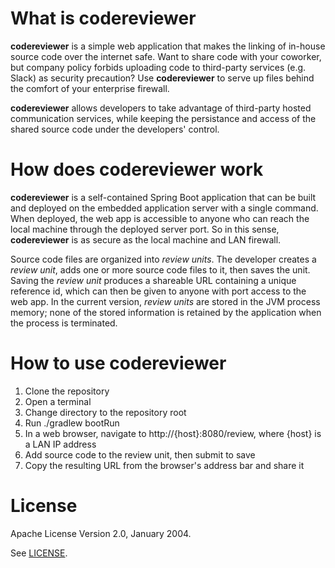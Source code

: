 What is **codereviewer**
====================
**codereviewer** is a simple web application that makes the linking of in-house source code over the internet safe. Want to share code with your coworker, but company policy forbids uploading code to third-party services (e.g. Slack) as security precaution? Use **codereviewer** to serve up files behind the comfort of your enterprise firewall.

**codereviewer** allows developers to take advantage of third-party hosted communication services, while keeping the persistance and access of the shared source code under the developers' control.

How does **codereviewer** work
==========================
**codereviewer** is a self-contained Spring Boot application that can be built and deployed on the embedded application server with a single command. When deployed, the web app is accessible to anyone who can reach the local machine through the deployed server port. So in this sense, **codereviewer** is as secure as the local machine and LAN firewall. 

Source code files are organized into *review units*. The developer creates a *review unit*, adds one or more source code files to it, then saves the unit. Saving the *review unit* produces a shareable URL containing a unique reference id, which can then be given to anyone with port access to the web app. In the current version, *review units* are stored in the JVM process memory; none of the stored information is retained by the application when the process is terminated.

How to use **codereviewer**
===========================
1. Clone the repository
2. Open a terminal
3. Change directory to the repository root
4. Run ./gradlew bootRun
5. In a web browser, navigate to http://{host}:8080/review, where {host} is a LAN IP address
6. Add source code to the review unit, then submit to save
7. Copy the resulting URL from the browser's address bar and share it

License
===========================
Apache License Version 2.0, January 2004.

See [LICENSE](https://github.com/earthgrazer/codereviewer/blob/master/LICENSE).
